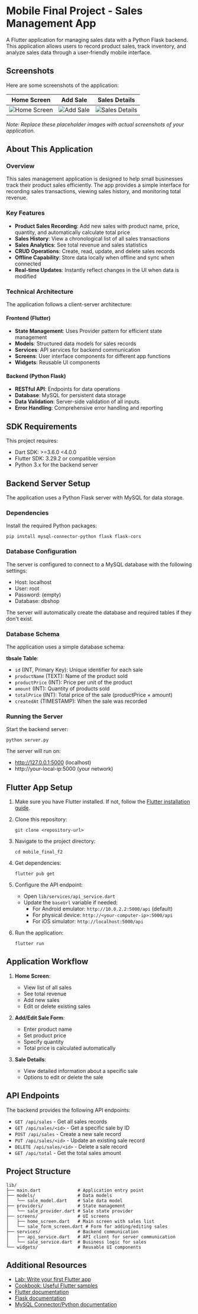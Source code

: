 # Mobile Final Project - Sales Management App

A Flutter application for managing sales data with a Python Flask backend. This application allows users to record product sales, track inventory, and analyze sales data through a user-friendly mobile interface.

## Screenshots

Here are some screenshots of the application:

| Home Screen | Add Sale | Sales Details |
|-------------|----------|---------------|
| ![Home Screen](screenshots/home_screen.png) | ![Add Sale](screenshots/add_sale.png) | ![Sales Details](screenshots/sales_details.png) |

*Note: Replace these placeholder images with actual screenshots of your application.*

## About This Application

### Overview
This sales management application is designed to help small businesses track their product sales efficiently. The app provides a simple interface for recording sales transactions, viewing sales history, and monitoring total revenue.

### Key Features
- **Product Sales Recording**: Add new sales with product name, price, quantity, and automatically calculate total price
- **Sales History**: View a chronological list of all sales transactions
- **Sales Analytics**: See total revenue and sales statistics
- **CRUD Operations**: Create, read, update, and delete sales records
- **Offline Capability**: Store data locally when offline and sync when connected
- **Real-time Updates**: Instantly reflect changes in the UI when data is modified

### Technical Architecture
The application follows a client-server architecture:

#### Frontend (Flutter)
- **State Management**: Uses Provider pattern for efficient state management
- **Models**: Structured data models for sales records
- **Services**: API services for backend communication
- **Screens**: User interface components for different app functions
- **Widgets**: Reusable UI components

#### Backend (Python Flask)
- **RESTful API**: Endpoints for data operations
- **Database**: MySQL for persistent data storage
- **Data Validation**: Server-side validation of all inputs
- **Error Handling**: Comprehensive error handling and reporting

## SDK Requirements

This project requires:
- Dart SDK: >=3.6.0 <4.0.0
- Flutter SDK: 3.29.2 or compatible version
- Python 3.x for the backend server

## Backend Server Setup

The application uses a Python Flask server with MySQL for data storage.

### Dependencies

Install the required Python packages:
```
pip install mysql-connector-python flask flask-cors
```

### Database Configuration

The server is configured to connect to a MySQL database with the following settings:
- Host: localhost
- User: root
- Password: (empty)
- Database: dbshop

The server will automatically create the database and required tables if they don't exist.

### Database Schema

The application uses a simple database schema:

**tbsale Table**:
- `id` (INT, Primary Key): Unique identifier for each sale
- `productName` (TEXT): Name of the product sold
- `productPrice` (INT): Price per unit of the product
- `amount` (INT): Quantity of products sold
- `totalPrice` (INT): Total price of the sale (productPrice × amount)
- `createdAt` (TIMESTAMP): When the sale was recorded

### Running the Server

Start the backend server:
```
python server.py
```

The server will run on:
- http://127.0.0.1:5000 (localhost)
- http://your-local-ip:5000 (your network)

## Flutter App Setup

1. Make sure you have Flutter installed. If not, follow the [Flutter installation guide](https://docs.flutter.dev/get-started/install).

2. Clone this repository:
   ```
   git clone <repository-url>
   ```

3. Navigate to the project directory:
   ```
   cd mobile_final_f2
   ```

4. Get dependencies:
   ```
   flutter pub get
   ```

5. Configure the API endpoint:
   - Open `lib/services/api_service.dart`
   - Update the `baseUrl` variable if needed:
     - For Android emulator: `http://10.0.2.2:5000/api` (default)
     - For physical device: `http://<your-computer-ip>:5000/api`
     - For iOS simulator: `http://localhost:5000/api`

6. Run the application:
   ```
   flutter run
   ```

## Application Workflow

1. **Home Screen**:
   - View list of all sales
   - See total revenue
   - Add new sales
   - Edit or delete existing sales

2. **Add/Edit Sale Form**:
   - Enter product name
   - Set product price
   - Specify quantity
   - Total price is calculated automatically

3. **Sale Details**:
   - View detailed information about a specific sale
   - Options to edit or delete the sale

## API Endpoints

The backend provides the following API endpoints:

- `GET /api/sales` - Get all sales records
- `GET /api/sales/<id>` - Get a specific sale by ID
- `POST /api/sales` - Create a new sale record
- `PUT /api/sales/<id>` - Update an existing sale record
- `DELETE /api/sales/<id>` - Delete a sale record
- `GET /api/total` - Get the total sales amount

## Project Structure

```
lib/
├── main.dart              # Application entry point
├── models/                # Data models
│   └── sale_model.dart    # Sale data model
├── providers/             # State management
│   └── sale_provider.dart # Sale state provider
├── screens/               # UI screens
│   ├── home_screen.dart   # Main screen with sales list
│   └── sale_form_screen.dart # Form for adding/editing sales
├── services/              # Backend communication
│   ├── api_service.dart   # API client for server communication
│   └── sale_service.dart  # Business logic for sales
└── widgets/               # Reusable UI components
```

## Additional Resources

- [Lab: Write your first Flutter app](https://docs.flutter.dev/get-started/codelab)
- [Cookbook: Useful Flutter samples](https://docs.flutter.dev/cookbook)
- [Flutter documentation](https://docs.flutter.dev/)
- [Flask documentation](https://flask.palletsprojects.com/)
- [MySQL Connector/Python documentation](https://dev.mysql.com/doc/connector-python/en/)
